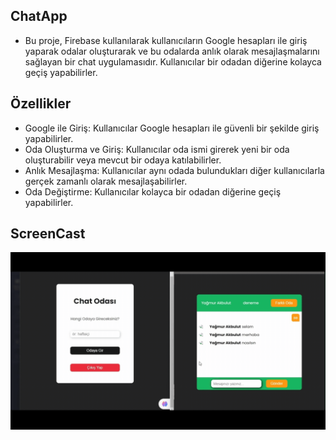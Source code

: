 ## ChatApp
- Bu proje, Firebase kullanılarak kullanıcıların Google hesapları ile giriş yaparak odalar oluşturarak ve bu odalarda anlık olarak mesajlaşmalarını sağlayan bir chat uygulamasıdır. Kullanıcılar bir odadan diğerine kolayca geçiş yapabilirler.

## Özellikler
- Google ile Giriş: Kullanıcılar Google hesapları ile güvenli bir şekilde giriş yapabilirler.
- Oda Oluşturma ve Giriş: Kullanıcılar oda ismi girerek yeni bir oda oluşturabilir veya mevcut bir odaya katılabilirler.
- Anlık Mesajlaşma: Kullanıcılar aynı odada bulundukları diğer kullanıcılarla gerçek zamanlı olarak mesajlaşabilirler.
- Oda Değiştirme: Kullanıcılar kolayca bir odadan diğerine geçiş yapabilirler.

## ScreenCast
<img src="screen.gif">
